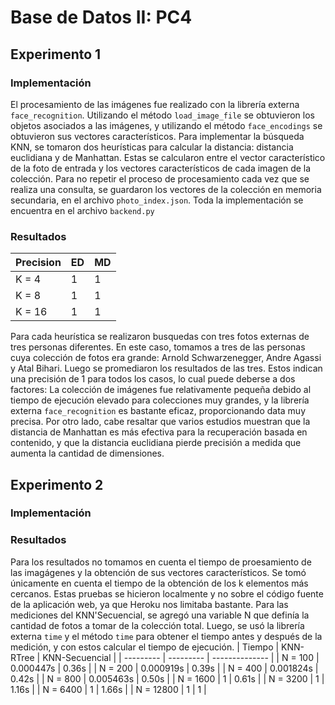 # Base de Datos II: PC4
## Experimento 1
### Implementación
El procesamiento de las imágenes fue realizado con la librería externa `face_recognition`. Utilizando el método `load_image_file` se obtuvieron los objetos asociados a las imágenes, y utilizando el método `face_encodings` se obtuvieron sus vectores característicos. Para implementar la búsqueda KNN, se tomaron dos heurísticas para calcular la distancia: distancia euclidiana y de Manhattan. Estas se calcularon entre el vector característico de la foto de entrada y los vectores característicos de cada imagen de la colección. Para no repetir el proceso de procesamiento cada vez que se realiza una consulta, se guardaron los vectores de la colección en memoria secundaria, en el archivo `photo_index.json`. Toda la implementación se encuentra en el archivo `backend.py`
### Resultados
| Precision | ED | MD |
| --------- | -- | -- |
| K = 4     |  1 |  1 |
| K = 8     |  1 |  1 |
| K = 16    |  1 |  1 |

Para cada heurística se realizaron busquedas con tres fotos externas de tres personas diferentes. En este caso, tomamos a tres de las personas cuya colección de fotos era grande: Arnold Schwarzenegger, Andre Agassi y Atal Bihari. Luego se promediaron los resultados de las tres. Estos indican una precisión de 1 para todos los casos, lo cual puede deberse a dos factores: La colección de imágenes fue relativamente pequeña debido al tiempo de ejecución elevado para colecciones muy grandes, y la librería externa `face_recognition` es bastante eficaz, proporcionando data muy precisa. Por otro lado, cabe resaltar que varios estudios muestran que la distancia de Manhattan es más efectiva para la recuperación basada en contenido, y que la distancia euclidiana pierde precisión a medida que aumenta la cantidad de dimensiones.
## Experimento 2
### Implementación
### Resultados
Para los resultados no tomamos en cuenta el tiempo de proesamiento de las imagágenes y la obtención de sus vectores característicos. Se tomó únicamente en cuenta el tiempo de la obtención de los k elementos más cercanos. Estas pruebas se hicieron localmente y no sobre el código fuente de la aplicación web, ya que Heroku nos limitaba bastante. Para las mediciones del KNN'Secuencial, se agregó una variable N que definía la cantidad de fotos a tomar de la colección total. Luego, se usó la librería externa `time` y el método `time` para obtener el tiempo antes y después de la medición, y con estos calcular el tiempo de ejecución.
| Tiempo    | KNN-RTree | KNN-Secuencial |
| --------- | --------- | -------------- |
| N = 100   | 0.000447s |  0.36s         |
| N = 200   | 0.000919s |  0.39s         |
| N = 400   | 0.001824s |  0.42s         |
| N = 800   | 0.005463s |  0.50s         |
| N = 1600  |  1        |  0.61s         |
| N = 3200  |  1        |  1.16s         |
| N = 6400  |  1        |  1.66s         |
| N = 12800 |  1        |  1             |
